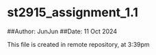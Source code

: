 # st2915_assignment_1.1


##Author: JunJun 
##Date: 11 Oct 2024

This file is created in remote repository, at 3:39pm
